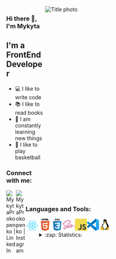 <img align="right" alt="Title photo" width="400px" height="450px" src="https://img2.akspic.ru/previews/0/4/5/0/5/150540/150540-elektronnoe_ustrojstvo-kod-tehnologii-tekst-ishodnyj_kod-360x640.jpg" />

### Hi there 👋, I'm Mykyta

## I'm a FrontEnd Developer

- 💻 I like to write code
- 📚 I like to read books
- 🥅 I am constantly learning new things
- 🏀 I like to play basketball

### Connect with me:

[<img align="left" alt="MykytaProkopenko | LinkedIn" width="26px" src="https://cdn.cdnlogo.com/logos/l/66/linkedin-icon.svg" />][linkedin]
[<img align="left" alt="MykytaProkopenko | Instagram" width="26px" src="https://cdn.cdnlogo.com/logos/f/83/facebook.svg" />][facebook]

<br />

### Languages and Tools:

<img align="left" alt="React" width="36px" src="https://raw.githubusercontent.com/github/explore/80688e429a7d4ef2fca1e82350fe8e3517d3494d/topics/react/react.png" />
<img align="left" alt="HTML5" width="32px" src="https://raw.githubusercontent.com/github/explore/80688e429a7d4ef2fca1e82350fe8e3517d3494d/topics/html/html.png" />
<img align="left" alt="CSS3" width="32px" src="https://raw.githubusercontent.com/github/explore/80688e429a7d4ef2fca1e82350fe8e3517d3494d/topics/css/css.png" />
<img align="left" alt="Sass" width="32px" src="https://raw.githubusercontent.com/github/explore/80688e429a7d4ef2fca1e82350fe8e3517d3494d/topics/sass/sass.png" />
<img align="left" alt="JavaScript" width="32px" src="https://raw.githubusercontent.com/github/explore/80688e429a7d4ef2fca1e82350fe8e3517d3494d/topics/javascript/javascript.png" />
<img align="left" alt="Visual Studio Code" width="32px" src="https://raw.githubusercontent.com/github/explore/80688e429a7d4ef2fca1e82350fe8e3517d3494d/topics/visual-studio-code/visual-studio-code.png" />
<img align="left" alt="Visual Studio Code" width="32px"
src="https://raw.githubusercontent.com/github/explore/80688e429a7d4ef2fca1e82350fe8e3517d3494d/topics/linux/linux.png" />


<br />
<br />

<details>
  <summary>:zap: Statistics:</summary>
   <img align="left" alt="codeSTACKr's GitHub Stats" src="https://github-readme-stats.vercel.app/api/top-langs/?username=maxxtron&langs_count=8&layout=compact" />
  <br />
<br />
   <img align="left" alt="codeSTACKr's GitHub Stats" src="https://github-readme-stats.vercel.app/api?username=maxxtron&show_icons=true" />
</details>


[linkedin]: https://www.linkedin.com/in/mykyta-prokopenko-67b874195/
[facebook]: https://www.facebook.com/profile.php?id=100009199810774
